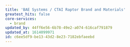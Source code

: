 ```yaml
---
title: 'BAE Systems / CTAI Raptor Brand and Materials'
greatest_hits: false
core-services:
  - brand
updated_by: 44ff6e56-6b78-49e2-a074-616caf791879
updated_at: 1614099971
id: c6ee5df9-be13-43d2-8e23-7182ebfaeebd
---
```

